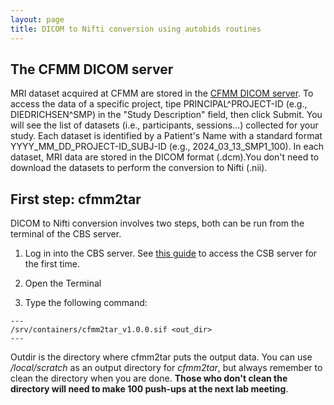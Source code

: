 ```yaml
---
layout: page
title: DICOM to Nifti conversion using autobids routines
---
```


## The CFMM DICOM server

MRI dataset acquired at CFMM are stored in the [CFMM DICOM server](https://dicom.cfmm.uwo.ca/dcm4chee-arc/ui2/study/study). To access the data of a specific project, tipe PRINCIPAL^PROJECT-ID (e.g., DIEDRICHSEN^SMP) in the "Study Description" field, then click Submit. You will see the list of datasets (i.e., participants, sessions...) collected for your study. Each dataset is identified by a Patient's Name with a standard format YYYY_MM_DD_PROJECT-ID_SUBJ-ID (e.g., 2024_03_13_SMP1_100). In each dataset, MRI data are stored in the DICOM format (.dcm).You don't need to download the datasets to perform the conversion to Nifti (.nii).

## First step: cfmm2tar

DICOM to Nifti conversion involves two steps, both can be run from the terminal of the CBS server. 

1) Log in into the CBS server. See [this guide](https://osf.io/k89fh/wiki/Computational%20Core%20Server/) to access the CSB server for the first time.

2) Open the Terminal

3) Type the following command:

```
---
/srv/containers/cfmm2tar_v1.0.0.sif <out_dir>
---
```

Outdir is the directory where cfmm2tar puts the output data. You can use */local/scratch* as an output directory for *cfmm2tar*, but always remember to clean the directory when you are done. **Those who don't clean the directory will need to make 100 push-ups at the next lab meeting**. 

